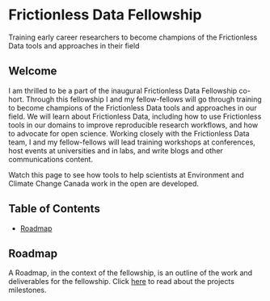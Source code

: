 # Frictionless Data Fellowship 
Training early career researchers to become champions of the Frictionless Data tools and approaches in their field

## Welcome
I am thrilled to be a part of the inaugural Frictionless Data Fellowship co-hort. Through this fellowship I and my fellow-fellows will go through training to become champions of the Frictionless Data tools and approaches in our field. We will learn about Frictionless Data, including how to use Frictionless tools in our domains to improve reproducible research workflows, and how to advocate for open science. Working closely with the Frictionless Data team, I and my fellow-fellows will lead training workshops at conferences, host events at universities and in labs, and write blogs and other communications content.

Watch this page to see how tools to help scientists at Environment and Climate Change Canada work in the open are developed. 

## Table of Contents
* [Roadmap](#Roadmap)

## Roadmap
A Roadmap, in the context of the fellowship, is an outline of the work and deliverables for the fellowship. Click [here][link_roadmap] to read about the projects milestones. 

[link_roadmap]: https://www.ontario.ca/page/eating-ontario-fish-2017-18
